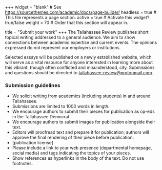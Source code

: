 +++
widget = "blank"  # See https://sourcethemes.com/academic/docs/page-builder/
headless = true  # This file represents a page section.
active = true  # Activate this widget? true/false
weight = 70  # Order that this section will appear in.

title = "Submit your work"
+++
The Tallahassee Review publishes short topical writing addressed to a general audience. We aim to show connections between academic expertise and current events. The opinions expressed do not represent our employers or institutions.

Selected essays will be published on a newly established website, which will serve as a vital resource for anyone interested in learning more about this vibrant, though often conflicted and misunderstood, city. Submissions and questions should be directed to tallahassee-review@protonmail.com.

###  Submission guidelines
- We solicit writing from academics (including students) in and around Tallahassee.
- Submissions are limited to 1000 words in length.
- We encourage authors to submit their pieces for publication as op-eds in the Tallahassee Democrat.
- We encourage authors to submit images for publication alongside their text.
- Editors will proofread text and prepare it for publication; authors will approve the final rendering of their piece before publication.
- [publication license]
- Please include a link to your web presence (departmental homepage, social media) and tags indicating the topics of your pieces.
- Show references as hyperlinks in the body of the text. Do not use footnotes.

